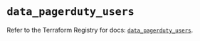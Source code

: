 # `data_pagerduty_users`

Refer to the Terraform Registry for docs: [`data_pagerduty_users`](https://registry.terraform.io/providers/pagerduty/pagerduty/3.18.2/docs/data-sources/users).
